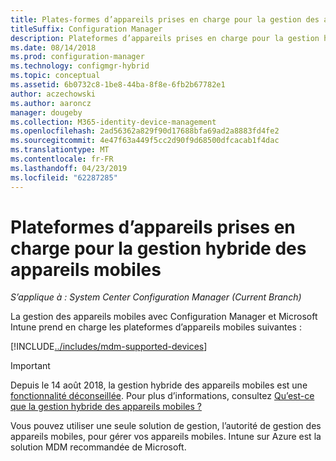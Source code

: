 ```yaml
---
title: Plates-formes d’appareils prises en charge pour la gestion des appareils mobiles hybride
titleSuffix: Configuration Manager
description: Plateformes d’appareils prises en charge pour la gestion hybride des appareils mobiles.
ms.date: 08/14/2018
ms.prod: configuration-manager
ms.technology: configmgr-hybrid
ms.topic: conceptual
ms.assetid: 6b0732c8-1be8-44ba-8f8e-6fb2b67782e1
author: aczechowski
ms.author: aaroncz
manager: dougeby
ms.collection: M365-identity-device-management
ms.openlocfilehash: 2ad56362a829f90d17688bfa69ad2a8883fd4fe2
ms.sourcegitcommit: 4e47f63a449f5cc2d90f9d68500dfcacab1f4dac
ms.translationtype: MT
ms.contentlocale: fr-FR
ms.lasthandoff: 04/23/2019
ms.locfileid: "62287285"
---
```

# <a name="supported-device-platforms-for-hybrid-mdm"></a>Plateformes d’appareils prises en charge pour la gestion hybride des appareils mobiles

*S’applique à : System Center Configuration Manager (Current Branch)*

La gestion des appareils mobiles avec Configuration Manager et Microsoft Intune prend en charge les plateformes d’appareils mobiles suivantes :

[!INCLUDE[../includes/mdm-supported-devices](../includes/mdm-supported-devices.md)]

> [!Important]  
> Depuis le 14 août 2018, la gestion hybride des appareils mobiles est une [fonctionnalité déconseillée](/sccm/core/plan-design/changes/deprecated/removed-and-deprecated-cmfeatures). Pour plus d’informations, consultez [Qu’est-ce que la gestion hybride des appareils mobiles ?](/sccm/mdm/understand/hybrid-mobile-device-management)<!--Intune feature 2683117-->  


Vous pouvez utiliser une seule solution de gestion, l’autorité de gestion des appareils mobiles, pour gérer vos appareils mobiles. Intune sur Azure est la solution MDM recommandée de Microsoft. 

